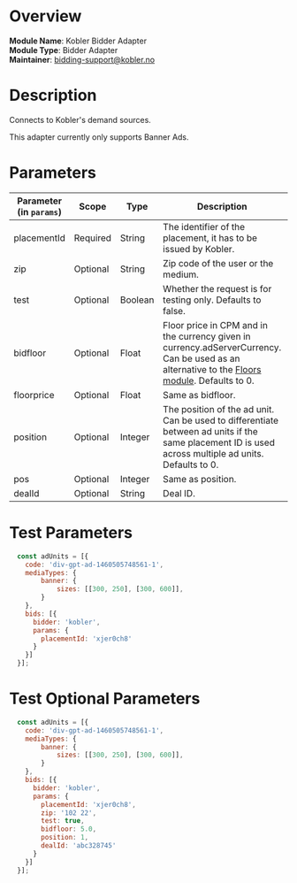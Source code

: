 # Overview

**Module Name**: Kobler Bidder Adapter  
**Module Type**: Bidder Adapter  
**Maintainer**: bidding-support@kobler.no  

# Description

Connects to Kobler's demand sources.

This adapter currently only supports Banner Ads.

# Parameters

| Parameter (in `params`) | Scope | Type | Description | Example |
| --- | --- | --- | --- | --- |
| placementId | Required | String | The identifier of the placement, it has to be issued by Kobler. | `'xjer0ch8'` |
| zip | Optional | String | Zip code of the user or the medium. | `'102 22'` |
| test | Optional | Boolean | Whether the request is for testing only. Defaults to false. | `true` |
| bidfloor | Optional | Float | Floor price in CPM and in the currency given in currency.adServerCurrency. Can be used as an alternative to the [Floors module](https://docs.prebid.org/dev-docs/modules/floors.html). Defaults to 0. | `5.0` |
| floorprice | Optional | Float | Same as bidfloor. | `5.0` |
| position | Optional | Integer | The position of the ad unit. Can be used to differentiate between ad units if the same placement ID is used across multiple ad units. Defaults to 0. | `1` |
| pos | Optional | Integer | Same as position. | `1` |
| dealId | Optional | String | Deal ID. | `'abc328745'` |

# Test Parameters
```javascript
  const adUnits = [{
    code: 'div-gpt-ad-1460505748561-1',
    mediaTypes: {
        banner: {
            sizes: [[300, 250], [300, 600]],
        }
    },
    bids: [{
      bidder: 'kobler',
      params: {
        placementId: 'xjer0ch8'
      }
    }]
  }];
```

# Test Optional Parameters
```javascript
  const adUnits = [{
    code: 'div-gpt-ad-1460505748561-1',
    mediaTypes: {
        banner: {
            sizes: [[300, 250], [300, 600]],
        }
    },
    bids: [{
      bidder: 'kobler',
      params: {
        placementId: 'xjer0ch8',
        zip: '102 22',
        test: true,
        bidfloor: 5.0,
        position: 1,
        dealId: 'abc328745'
      }
    }]
  }];
```
